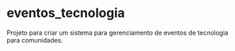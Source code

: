 # eventos_tecnologia
Projeto para criar um sistema para gerenciamento de eventos de tecnologia para comunidades.
